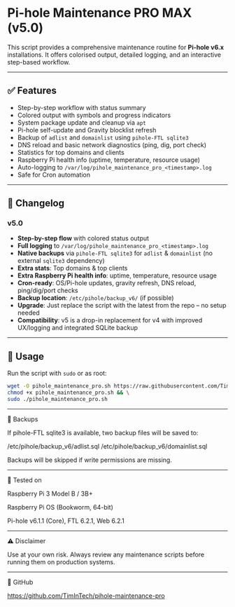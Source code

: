 # Pi-hole Maintenance PRO MAX (v5.0)

This script provides a comprehensive maintenance routine for **Pi-hole v6.x** installations. It offers colorised output, detailed logging, and an interactive step-based workflow.

---

## ✅ Features

- Step-by-step workflow with status summary
- Colored output with symbols and progress indicators
- System package update and cleanup via `apt`
- Pi-hole self-update and Gravity blocklist refresh
- Backup of `adlist` and `domainlist` using `pihole-FTL sqlite3`
- DNS reload and basic network diagnostics (ping, dig, port check)
- Statistics for top domains and clients
- Raspberry Pi health info (uptime, temperature, resource usage)
- Auto-logging to `/var/log/pihole_maintenance_pro_<timestamp>.log`
- Safe for Cron automation

---

## 📜 Changelog

### v5.0
- **Step-by-step flow** with colored status output  
- **Full logging** to `/var/log/pihole_maintenance_pro_<timestamp>.log`  
- **Native backups** via `pihole-FTL sqlite3` for `adlist` & `domainlist` (no external `sqlite3` dependency)  
- **Extra stats**: Top domains & top clients  
- **Extra Raspberry Pi health info**: uptime, temperature, resource usage  
- **Cron-ready**: OS/Pi-hole updates, gravity refresh, DNS reload, ping/dig/port checks  
- **Backup location**: `/etc/pihole/backup_v6/` (if possible)  
- **Upgrade**: Just replace the script with the latest from the repo – no setup needed  
- **Compatibility**: v5 is a drop-in replacement for v4 with improved UX/logging and integrated SQLite backup

---

## 🔧 Usage

Run the script with `sudo` or as root:

```bash
wget -O pihole_maintenance_pro.sh https://raw.githubusercontent.com/TimInTech/pihole-maintenance-pro/main/pihole_maintenance_pro.sh && \
chmod +x pihole_maintenance_pro.sh && \
sudo ./pihole_maintenance_pro.sh
```


---

📁 Backups

If pihole-FTL sqlite3 is available, two backup files will be saved to:

/etc/pihole/backup_v6/adlist.sql
/etc/pihole/backup_v6/domainlist.sql

Backups will be skipped if write permissions are missing.


---

🧪 Tested on

Raspberry Pi 3 Model B / 3B+

Raspberry Pi OS (Bookworm, 64-bit)

Pi-hole v6.1.1 (Core), FTL 6.2.1, Web 6.2.1



---

⚠️ Disclaimer

Use at your own risk. Always review any maintenance scripts before running them on production systems.


---

📎 GitHub

https://github.com/TimInTech/pihole-maintenance-pro

